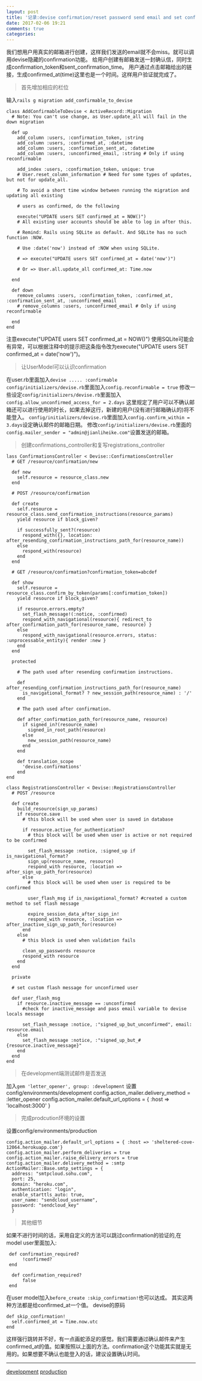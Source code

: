 ```yaml
---
layout: post
title: '记录:devise confirmation/reset password send email and set config sendcloud'
date: 2017-02-06 19:21
comments: true
categories: 
---
```

我们想用户用真实的邮箱进行创建，这样我们发送的email就不会miss。就可以调用devise隐藏的confirmation功能。
给用户创建有邮箱发送一封确认信，同时生成confirmation_token和sent_confirmation_time。
用户通过点击邮箱给出的链接，生成confirmed_at(time)这里也是一个时间。这样用户验证就完成了。
>首先增加相应的栏位

输入`rails g migration add_confirmable_to_devise`
```
class AddConfirmableToDevise < ActiveRecord::Migration
  # Note: You can't use change, as User.update_all will fail in the down migration

  def up
    add_column :users, :confirmation_token, :string
    add_column :users, :confirmed_at, :datetime
    add_column :users, :confirmation_sent_at, :datetime
    add_column :users, :unconfirmed_email, :string # Only if using reconfirmable

    add_index :users, :confirmation_token, unique: true
    # User.reset_column_information # Need for some types of updates, but not for update_all.

    # To avoid a short time window between running the migration and updating all existing

    # users as confirmed, do the following

    execute("UPDATE users SET confirmed_at = NOW()")
    # All existing user accounts should be able to log in after this.

    # Remind: Rails using SQLite as default. And SQLite has no such function :NOW.

    # Use :date('now') instead of :NOW when using SQLite.

    # => execute("UPDATE users SET confirmed_at = date('now')")

    # Or => User.all.update_all confirmed_at: Time.now

  end

  def down
    remove_columns :users, :confirmation_token, :confirmed_at, :confirmation_sent_at, :unconfirmed_email
    # remove_columns :users, :unconfirmed_email # Only if using reconfirmable

  end
end
```
注意execute("UPDATE users SET confirmed_at = NOW()") 使用SQLite可能会有异常，可以根据注释中的提示把这条指令改为execute("UPDATE users SET confirmed_at = date('now')")。
>让UserModel可以认识confirmation

在user.rb里面加入`devise ..... :confirmable`
`config/initializers/devise.rb`里面加入`config.reconfirmable = true`
修改一些设定`config/initializers/devise.rb`里面加入`config.allow_unconfirmed_access_for = 2.days`
这里规定了用户可以不确认邮箱还可以进行使用的时长，如果去掉这行，新建的用户(没有进行邮箱确认的)将不能登入。
`config/initializers/devise.rb`里面加入`config.confirm_within = 3.days`设定确认邮件的邮箱日期。
修改`config/initializers/devise.rb`里面的`config.mailer_sender = "admin@jianliheike.com"`设置发送的邮箱。

>创建confirmations_controller和复写registrations_controller

```
lass ConfirmationsController < Devise::ConfirmationsController
  # GET /resource/confirmation/new

  def new
    self.resource = resource_class.new
  end

  # POST /resource/confirmation

  def create
    self.resource = resource_class.send_confirmation_instructions(resource_params)
    yield resource if block_given?

    if successfully_sent?(resource)
      respond_with({}, location: after_resending_confirmation_instructions_path_for(resource_name))
    else
      respond_with(resource)
    end
  end

  # GET /resource/confirmation?confirmation_token=abcdef

  def show
    self.resource = resource_class.confirm_by_token(params[:confirmation_token])
    yield resource if block_given?

    if resource.errors.empty?
      set_flash_message!(:notice, :confirmed)
      respond_with_navigational(resource){ redirect_to after_confirmation_path_for(resource_name, resource) }
    else
      respond_with_navigational(resource.errors, status: :unprocessable_entity){ render :new }
    end
  end

  protected

    # The path used after resending confirmation instructions.

    def after_resending_confirmation_instructions_path_for(resource_name)
      is_navigational_format? ? new_session_path(resource_name) : '/'
    end

    # The path used after confirmation.

    def after_confirmation_path_for(resource_name, resource)
      if signed_in?(resource_name)
        signed_in_root_path(resource)
      else
        new_session_path(resource_name)
      end
    end

    def translation_scope
      'devise.confirmations'
    end
end
```

```
class RegistrationsController < Devise::RegistrationsController 
  # POST /resource

  def create
    build_resource(sign_up_params)
    if resource.save
      # this block will be used when user is saved in database

      if resource.active_for_authentication?
        # this block will be used when user is active or not required to be confirmed

        set_flash_message :notice, :signed_up if is_navigational_format?
        sign_up(resource_name, resource)
        respond_with resource, :location => after_sign_up_path_for(resource)
      else
        # this block will be used when user is required to be confirmed

        user_flash_msg if is_navigational_format? #created a custom method to set flash message

        expire_session_data_after_sign_in!
        respond_with resource, :location => after_inactive_sign_up_path_for(resource)
      end
    else
      # this block is used when validation fails

      clean_up_passwords resource
      respond_with resource
    end
  end

  private

  # set custom flash message for unconfirmed user

  def user_flash_msg
    if resource.inactive_message == :unconfirmed
      #check for inactive_message and pass email variable to devise locals message

      set_flash_message :notice, :"signed_up_but_unconfirmed", email: resource.email
    else
      set_flash_message :notice, :"signed_up_but_#{resource.inactive_message}"
    end
  end
end
```

>在development端测试邮件是否发送

加入`gem 'letter_opener', group: :development`
设置config/environments/development
config.action_mailer.delivery_method = :letter_opener
config.action_mailer.default_url_options = { :host => 'localhost:3000' }

>完成prodcution环境的设置

设置config/environments/production
```
config.action_mailer.default_url_options = { :host => 'sheltered-cove-12064.herokuapp.com'}
config.action_mailer.perform_deliveries = true
config.action_mailer.raise_delivery_errors = true
config.action_mailer.delivery_method = :smtp
ActionMailer::Base.smtp_settings = {
  address: "smtpcloud.sohu.com",
  port: 25,
  domain: "heroku.com",
  authentication: "login",
  enable_starttls_auto: true,
  user_name: "sendcloud_username",
  password: "sendcloud_key"
  }
```

>其他细节

如果不进行时间的话，采用自定义的方法可以跳过confirmation的验证的,在model user里面加入:
```
 def confirmation_required?
      !confirmed?
 end
 
  def confirmation_required?
      false
 end
```
在user model加入`before_create :skip_confirmation!`也可以达成。
其实这两种方法都是给confirmed_at一个值。
devise的原码
```
def skip_confirmation!
  self.confirmed_at = Time.now.utc
end
```
这样强行跳转并不好，有一点画蛇添足的感觉。我们需要通过确认邮件来产生confirmed_at的值。如果按照以上面的方法。confirmation这个功能其实就是无用的。如果想要不确认也能登入的话，建议设置确认时间。

<hr>

[development](http://mayalin.logdown.com/posts/2016/08/24/804294)
[production](http://ju.outofmemory.cn/entry/155507)
